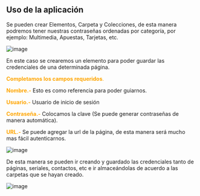 ## Uso de la aplicación ##

Se pueden crear Elementos, Carpeta y Colecciones, de esta manera podremos tener nuestras contraseñas ordenadas por categoría, por ejemplo: Multimedia, Apuestas, Tarjetas, etc.

![image](https://rms-api-alpha.dsroma.info/v1/q/T48-vn.goal-image)

En este caso se crearemos un elemento para poder guardar las credenciales de una determinada página.

<span style="color:orange">**Completamos los campos requeridos**.</span>

<span style="color:orange">**Nombre.-**</span> Esto es como referencia para poder guiarnos.

<span style="color:orange">**Usuario.-**</span> Usuario de inicio de sesión

<span style="color:orange">**Contraseña.-**</span> Colocamos la clave (Se puede generar contraseñas de manera automática).

<span style="color:orange">**URL.-**</span> Se puede agregar la url de la página, de esta manera será mucho mas fácil autenticarnos.

![image](https://rms-api-alpha.dsroma.info/v1/q/dUp-cQ.goal-image)

De esta manera se pueden ir creando y guardado las credenciales tanto de páginas, seriales, contactos, etc e ir almaceándolas de acuerdo a las carpetas que se hayan creado.

![image](https://rms-api-alpha.dsroma.info/v1/q/iBi-8m.goal-image)
